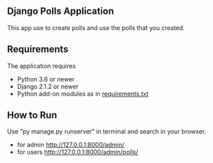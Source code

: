  ## Django Polls Application
 This app use to create polls and use the polls that you created.

 ## Requirements

 The application requires
 * Python 3.6 or newer
 * Django 2.1.2 or newer
 * Python add-on modules as in [requirements.txt](requirements.txt)

 ## How to Run
 Use "py manage.py runserver" in terminal and search in your browser.
 * for admin http://127.0.0.1:8000/admin/
 * for users http://127.0.0.1:8000/admin/polls/
